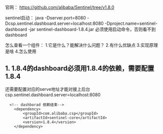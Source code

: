 官网：
https://github.com/alibaba/Sentinel/tree/v1.8.0

sentinel启动：
java -Dserver.port=8080 -Dcsp.sentinel.dashboard.server=localhost:8080 -Dproject.name=sentinel-dashboard -jar sentinel-dashboard-1.8.4.jar
必须使用启动命令，否则看不到dashboard

怎么查看一个组件：
1.它是什么？能解决什么问题？
2.有什么优缺点
3.实现原理是啥
4.怎么使用

## 1. 1.8.4的dashboard必须用1.8.4的依赖，需要配置 1.8.4
还需要配置对应的serve地址才能对接上后台
csp.sentinel.dashboard.server=localhost:8080


      <!-- dashborad 依赖结束-->
        <dependency>
            <groupId>com.alibaba.csp</groupId>
            <artifactId>sentinel-core</artifactId>
            <version>1.8.4</version>
        </dependency>

 